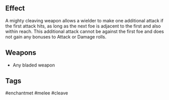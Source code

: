 ## Effect
A mighty cleaving weapon allows a wielder to make one additional attack if the first attack hits, as long as the next foe is adjacent to the first and also within reach. This additional attack cannot be against the first foe and does not gain any bonuses to Attack or Damage rolls.

## Weapons
- Any bladed weapon
## Tags
#enchantmet #melee #cleave